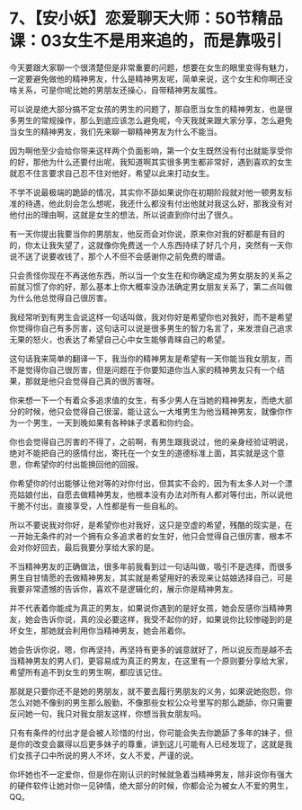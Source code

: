 # 7、【安小妖】恋爱聊天大师：50节精品课：03女生不是用来追的，而是靠吸引

今天要跟大家聊一个很清楚但是非常重要的问题，想要在女生的眼里变得有魅力，一定要避免做他的精神男友，什么是精神男友呢，简单来说，这个女生和你啊还没啥关系，可是你呢比她的男朋友还操心，自带精神男友属性。

可以说是绝大部分搞不定女孩的男生的问题了，那自愿当女生的精神男友，也是很多男生的常规操作，那么到底应该怎么避免呢，今天我就来跟大家分享，怎么避免当女生的精神男友，我们先来聊一聊精神男友为什么不能当。

因为啊他至少会给你带来这样两个负面影响，第一个女生既然没有付出就能享受你的好，那他为什么还要付出呢，我知道啊其实很多男生都非常好，遇到喜欢的女生就忍不住言要求自己忍不住对他好，希望以此来打动女生。

不学不说最极端的跪舔的情况，其实你不舔如果说你在初期阶段就对他一顿男友标准的待遇，他此刻会怎么想呢，我还什么都没有付出他就对我这么好，那我没有对他付出的理由啊，这就是女生的想法，所以说直到你付出了很久。

有一天你提出我要当你的男朋友，他反而会对你说，原来你对我的好都是有目的的，你太让我失望了，这就像你免费送一个人东西持续了好几个月，突然有一天你说不送了说要收钱了，那个人不但不会感谢你之前免费的赠语。

只会责怪你现在不再送他东西，所以当一个女生在和你确定成为男女朋友的关系之前就习惯了你的好，那么基本上你大概率没办法确定男女朋友关系了，第二点叫做为什么他总觉得自己很厉害。

我经常听到有男生会说这样一句话叫做，我对你好是希望你也对我好，而不是希望你觉得你自己有多厉害，这句话可以说是很多男生的智力名言了，来发泄自己追求无果的怒火，也表达了希望自己心中女生能够青睐自己的希望。

这句话我来简单的翻译一下，我当你的精神男友是希望有一天你能当我女朋友，而不是觉得你自己很厉害，但是问题在于你要知道你当人家的精神男友只有一个结果，那就是他只会觉得自己真的很厉害呀。

你来想一下一个有着众多追求值的女生，有多少男人在当她的精神男友，而绝大部分的时候，他只会觉得自己很溜，能让这么一大堆男生为他当精神男友，就像你作为一个男生，一天到晚如果有各种妹子求着和你约会。

你也会觉得自己厉害的不得了，之前啊，有男生跟我说过，他的亲身经验证明说，绝对不能把自己的感情付出，寄托在一个女生的道德标准上面，其实就是这个意思，你希望你的付出能换回他的回报。

你希望你的付出能够让他对等的对你付出，但其实不会的，因为有太多人对一个漂亮姑娘付出，自愿去做精神男友，他根本没有办法对所有人都对等付出，所以说他干脆不付出，直接享受，人性都是有一些自私的。

所以不要说我对你好，是希望你也对我好，这只是空虚的希望，残酷的现实是，在一开始无条件的对一个拥有众多追求者的女生好，他只会觉得自己很厉害，根本不会对你好回去，最后我要分享给大家的是。

不当精神男友的正确做法，很多年前我看到过一句话叫做，吸引不是选择，而很多男生自甘情愿的去做精神男友，其实就是希望用好的表现来让姑娘选择自己，可是我要非常遗憾的告诉你，喜欢不是逻辑化的，展示你是精神男友。

并不代表着你能成为真正的男友，如果说你遇到的是好女孩，她会反感你当精神男友，她会告诉你说，真的没必要这样，我受不起你的好，如果说你比较惨碰到的是坏女生，那她就会利用你当精神男友，她会吊着你。

她会告诉你说，嗯，你再坚持，再坚持有更多的诚意就好了，所以说反而是越不去当精神男友的男人们，更容易成为真正的男友，在这里有一个原则要分享给大家，希望所有追不到女生的男生啊，都应该记住。

那就是只要你还不是她的男朋友，就不要去履行男朋友的义务，如果说她抱怨，你怎么对她不像别的男生那么殷勤，不像那些女权公众号里写的那么跪舔，你只需要反问她一句，我只对我女朋友这样，你想当我女朋友吗。

只有有条件的付出才是会被人珍惜的付出，你可能会失去你跪舔了多年的妹子，但是你的改变会赢得以后更多妹子的尊重，讲到这儿可能有人已经发现了，这就是我们女孩子口中所说的男人不坏，女人不爱，严谨的说。

你坏她也不一定爱你，但是你在刚认识的时候就急着当精神男友，除非说你有强大的硬件软件让她对你一见钟情，绝大部分的时候，你都会沦为被女人不爱的男生，QQ。

